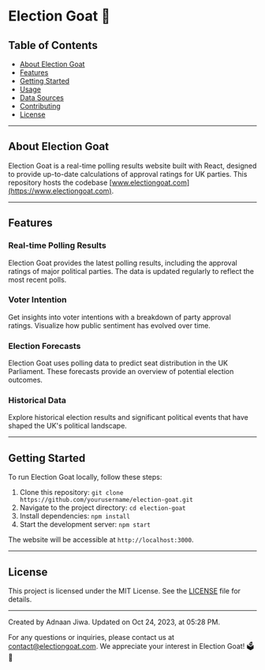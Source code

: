 # Election Goat 🐐

## Table of Contents

- [About Election Goat](#about-election-goat)
- [Features](#features)
- [Getting Started](#getting-started)
- [Usage](#usage)
- [Data Sources](#data-sources)
- [Contributing](#contributing)
- [License](#license)

---

## About Election Goat

Election Goat is a real-time polling results website built with React, designed to provide up-to-date calculations of approval ratings for UK parties. This repository hosts the codebase [www.electiongoat.com](https://www.electiongoat.com).

---

## Features

### Real-time Polling Results

Election Goat provides the latest polling results, including the approval ratings of major political parties. The data is updated regularly to reflect the most recent polls.

### Voter Intention

Get insights into voter intentions with a breakdown of party approval ratings. Visualize how public sentiment has evolved over time.

### Election Forecasts

Election Goat uses polling data to predict seat distribution in the UK Parliament. These forecasts provide an overview of potential election outcomes.

### Historical Data

Explore historical election results and significant political events that have shaped the UK's political landscape.

---

## Getting Started

To run Election Goat locally, follow these steps:

1. Clone this repository: `git clone https://github.com/yourusername/election-goat.git`
2. Navigate to the project directory: `cd election-goat`
3. Install dependencies: `npm install`
4. Start the development server: `npm start`

The website will be accessible at `http://localhost:3000`.

---

## License

This project is licensed under the MIT License. See the [LICENSE](LICENSE) file for details.

---

Created by Adnaan Jiwa. Updated on Oct 24, 2023, at 05:28 PM.

For any questions or inquiries, please contact us at [contact@electiongoat.com](mailto:contact@electiongoat.com). We appreciate your interest in Election Goat! 🗳️🐐
